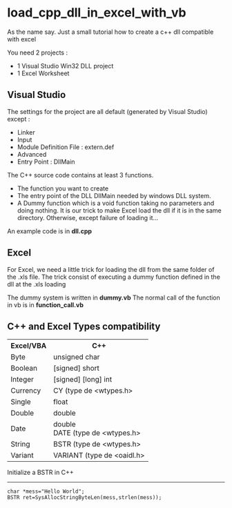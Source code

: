 load_cpp_dll_in_excel_with_vb
=============================

As the name say. Just a small tutorial how to create a c++ dll compatible with excel

You need 2 projects : 
* 1 Visual Studio Win32 DLL project
* 1 Excel Worksheet

Visual Studio
-------------
The settings for the project are all default (generated by Visual Studio) except :
* Linker
 * Input
  * Module Definition File : extern.def
 * Advanced
  * Entry Point : DllMain

The C++ source code contains at least 3 functions.
* The function you want to create
* The entry point of the DLL DllMain needed by windows DLL system.
* A Dummy function which is a void function taking no parameters and doing nothing. It is our trick to make Excel load the dll if it is in the same directory. Otherwise, except failure of loading it...

An example code is in **dll.cpp**

Excel
-----
For Excel, we need a little trick for loading the dll from the same folder of the .xls file.
The trick consist of executing a dummy function defined in the dll at the .xls loading

The dummy system is written in **dummy.vb**
The normal call of the function in vb is in **function_call.vb**

C++ and Excel Types compatibility
---------------------------------
<table>
  <tr>
    <th>Excel/VBA</th><th>C++</th>
  </tr>
  <tr>
    <td>Byte</td><td>unsigned char</td>
  </tr>
  <tr>
    <td>Boolean</td><td>[signed] short</td>
  </tr>
  <tr>
    <td>Integer</td><td>[signed] [long] int</td>
  </tr>
  <tr>
    <td>Currency</td><td>CY (type de &lt;wtypes.h&gt;</td>
  </tr>
  <tr>
    <td>Single</td><td>float</td>
  </tr>
  <tr>
    <td>Double</td><td>double</td>
  </tr>
  <tr>
    <td>Date</td><td>double<br/>DATE (type de &lt;wtypes.h&gt;</td>
  </tr>
  <tr>
    <td>String</td><td>BSTR (type de &lt;wtypes.h&gt;</td>
  </tr>
  <tr>
    <td>Variant</td><td>VARIANT (type de &lt;oaidl.h&gt;</td>
  </tr>
</table>

Initialize a BSTR in C++
________________________
    char *mess="Hello World";
    BSTR ret=SysAllocStringByteLen(mess,strlen(mess));

